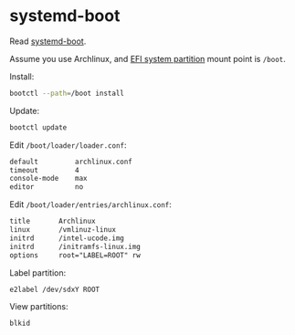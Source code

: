 # systemd-boot

Read [systemd-boot](https://wiki.archlinux.org/index.php/Systemd-boot).

Assume you use Archlinux, and [EFI system partition](https://wiki.archlinux.org/index.php/EFI_system_partition) mount point is `/boot`.

Install:

```sh
bootctl --path=/boot install
```

Update:

```sh
bootctl update
```

Edit `/boot/loader/loader.conf`:

```txt
default         archlinux.conf
timeout         4
console-mode    max
editor          no
```

Edit `/boot/loader/entries/archlinux.conf`:

```txt
title       Archlinux
linux       /vmlinuz-linux
initrd      /intel-ucode.img
initrd      /initramfs-linux.img
options     root="LABEL=ROOT" rw
```

Label partition:

```sh
e2label /dev/sdxY ROOT
```

View partitions:

```sh
blkid
```
